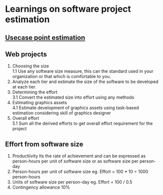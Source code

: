 # Learnings on software project estimation
## [Usecase point estimation](https://github.com/signalarun/estimation-learnings/tree/master/usecase-point-estimation)

## Web projects
 1. Choosing the size  
     1.1 Use any software size measure, this can the standard used in your organization or that which is comfortable to you.
 2. Analyze each tier and estimate the size of the software to be developed at each tier.
 3. Determining the effort  
     3.1 Convert the estimated size into effort using any methods
 4. Estimating graphics assets  
     4.1 Estimate development of graphics assets using task-based estimation considering skill of graphics designer
 5. Overall effort  
     5.1 Sum all the derived efforts to get overall effort requirement for the project

## Effort from software size
 1. Productiivity
     Its the rate of achievement and can be expressed as person-hours per unit of software size or as software size per person-day
 2. Person-hours per unit of software size
     eg. Effort =  100<size> * 10<person-hours or productivity>
               = 1000 person-hours    
 3. Units of software size per person-day
     eg. Effort = 100<size> / 0.5<size per person-day or productivity>
 4. Contingency allowance 10%
    


